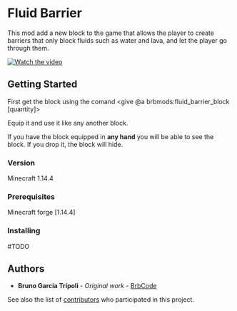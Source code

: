 # Fluid Barrier 

This mod add a new block to the game that allows the player to create barriers that only block fluids such as water and lava, and let the player go through them.

[![Watch the video](https://i.imgur.com/zw9EMoQ.png)](https://youtu.be/UMDqhf0QWAs)

## Getting Started
First get the block using the comand <give @a brbmods:fluid_barrier_block [quantity]>

Equip it and use it like any another block.

If you have the block equipped in **any hand** you will be able to see the block.
If you drop it, the block will hide.

### Version
Minecraft 1.14.4
### Prerequisites
Minecraft forge [1.14.4]
### Installing
#TODO
## Authors

* **Bruno García Trípoli** - *Original work* - [BrbCode](https://github.com/Brbcode)

See also the list of [contributors](https://github.com/your/project/contributors) who participated in this project.
